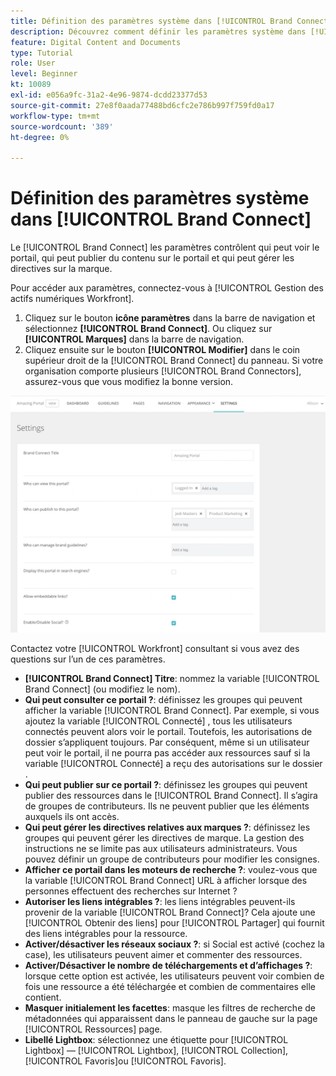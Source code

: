 ```yaml
---
title: Définition des paramètres système dans [!UICONTROL Brand Connect]
description: Découvrez comment définir les paramètres système dans [!UICONTROL Brand Connect] de [!UICONTROL Gestion des actifs numériques Workfront].
feature: Digital Content and Documents
type: Tutorial
role: User
level: Beginner
kt: 10089
exl-id: e056a9fc-31a2-4e96-9874-dcdd23377d53
source-git-commit: 27e8f0aada77488bd6cfc2e786b997f759fd0a17
workflow-type: tm+mt
source-wordcount: '389'
ht-degree: 0%

---
```


# Définition des paramètres système dans [!UICONTROL Brand Connect]

Le [!UICONTROL Brand Connect] les paramètres contrôlent qui peut voir le portail, qui peut publier du contenu sur le portail et qui peut gérer les directives sur la marque.

Pour accéder aux paramètres, connectez-vous à [!UICONTROL Gestion des actifs numériques Workfront].

1. Cliquez sur le bouton **icône paramètres** dans la barre de navigation et sélectionnez **[!UICONTROL Brand Connect]**. Ou cliquez sur **[!UICONTROL Marques]** dans la barre de navigation.
1. Cliquez ensuite sur le bouton **[!UICONTROL Modifier]** dans le coin supérieur droit de la [!UICONTROL Brand Connect] du panneau. Si votre organisation comporte plusieurs [!UICONTROL Brand Connectors], assurez-vous que vous modifiez la bonne version.

![Capture d’écran du panneau des paramètres de Brand Connect](assets/01-brand-portal-settings.png)

Contactez votre [!UICONTROL Workfront] consultant si vous avez des questions sur l’un de ces paramètres.

* **[!UICONTROL Brand Connect] Titre**: nommez la variable [!UICONTROL Brand Connect] (ou modifiez le nom).
* **Qui peut consulter ce portail ?**: définissez les groupes qui peuvent afficher la variable [!UICONTROL Brand Connect]. Par exemple, si vous ajoutez la variable [!UICONTROL Connecté] , tous les utilisateurs connectés peuvent alors voir le portail. Toutefois, les autorisations de dossier s’appliquent toujours. Par conséquent, même si un utilisateur peut voir le portail, il ne pourra pas accéder aux ressources sauf si la variable [!UICONTROL Connecté] a reçu des autorisations sur le dossier .
* **Qui peut publier sur ce portail ?**: définissez les groupes qui peuvent publier des ressources dans le [!UICONTROL Brand Connect]. Il s’agira de groupes de contributeurs. Ils ne peuvent publier que les éléments auxquels ils ont accès.
* **Qui peut gérer les directives relatives aux marques ?**: définissez les groupes qui peuvent gérer les directives de marque. La gestion des instructions ne se limite pas aux utilisateurs administrateurs. Vous pouvez définir un groupe de contributeurs pour modifier les consignes.
* **Afficher ce portail dans les moteurs de recherche ?**: voulez-vous que la variable [!UICONTROL Brand Connect] URL à afficher lorsque des personnes effectuent des recherches sur Internet ?
* **Autoriser les liens intégrables ?**: les liens intégrables peuvent-ils provenir de la variable [!UICONTROL Brand Connect]? Cela ajoute une [!UICONTROL Obtenir des liens] pour [!UICONTROL Partager] qui fournit des liens intégrables pour la ressource.
* **Activer/désactiver les réseaux sociaux ?**: si Social est activé (cochez la case), les utilisateurs peuvent aimer et commenter des ressources.
* **Activer/Désactiver le nombre de téléchargements et d’affichages ?**: lorsque cette option est activée, les utilisateurs peuvent voir combien de fois une ressource a été téléchargée et combien de commentaires elle contient.
* **Masquer initialement les facettes**: masque les filtres de recherche de métadonnées qui apparaissent dans le panneau de gauche sur la page [!UICONTROL Ressources] page.
* **Libellé Lightbox**: sélectionnez une étiquette pour [!UICONTROL Lightbox] — [!UICONTROL Lightbox], [!UICONTROL Collection], [!UICONTROL Favoris]ou [!UICONTROL Favoris].
